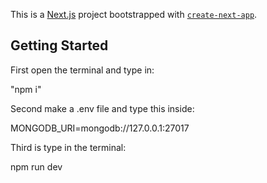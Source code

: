 This is a [Next.js](https://nextjs.org/) project bootstrapped with [`create-next-app`](https://github.com/vercel/next.js/tree/canary/packages/create-next-app).

## Getting Started


First open the terminal and type in:

"npm i"



Second make a .env file and type this inside:

MONGODB_URI=mongodb://127.0.0.1:27017



Third is type in the terminal: 

npm run dev





